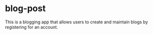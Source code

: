 # blog-post
 This is a blogging app that allows users to create and maintain blogs by registering for an account.
